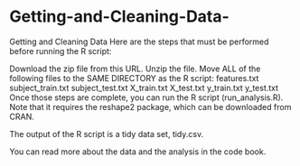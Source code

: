 # Getting-and-Cleaning-Data-
Getting and Cleaning Data
Here are the steps that must be performed before running the R script:

Download the zip file from this URL.
Unzip the file.
Move ALL of the following files to the SAME DIRECTORY as the R script: features.txt
subject_train.txt
subject_test.txt
X_train.txt
X_test.txt
y_train.txt
y_test.txt
Once those steps are complete, you can run the R script (run_analysis.R). Note that it requires the reshape2 package, which can be downloaded from CRAN.

The output of the R script is a tidy data set, tidy.csv.

You can read more about the data and the analysis in the code book.
